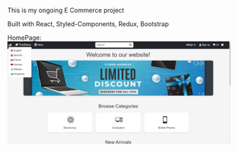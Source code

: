 This is my ongoing E Commerce project

Built with React, Styled-Components, Redux, Bootstrap

HomePage:
![HomePage1](public\homepage.png)
